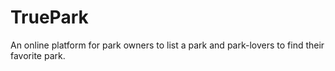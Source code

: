 # TruePark
An online platform for park owners to list a park and park-lovers to find their favorite park. 
